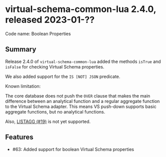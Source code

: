 # virtual-schema-common-lua 2.4.0, released 2023-01-??
 
Code name: Boolean Properties
 
## Summary

Release 2.4.0 of `virtual-schema-common-lua` added the methods `isTrue` and `isFalse` for checking Virtual Schema properties.

We also added support for the `IS [NOT] JSON` predicate.

Known limitation:

The core database does not push the `OVER` clause that makes the main difference between an analytical function and a regular aggregate function to the Virtual Schema adapter. This means VS push-down supports basic aggregate functions, but no analytical functions.

Also, [LISTAGG (#19)](https://github.com/exasol/virtual-schema-common-lua/issues/19) is not yet supported.

## Features

* #63: Added support for boolean Virtual Schema properties